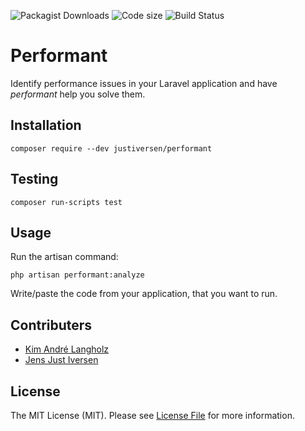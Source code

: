 ![Packagist Downloads](https://img.shields.io/packagist/dt/JustIversen/performant)
![Code size](https://img.shields.io/github/languages/code-size/JustIversen/performant)
![Build Status](https://img.shields.io/github/workflow/status/JustIversen/performant/PHP%20Composer)

# Performant

Identify performance issues in your Laravel application and have _performant_ help you solve them.

## Installation

`composer require --dev justiversen/performant`

## Testing

`composer run-scripts test`

## Usage

Run the artisan command:

`php artisan performant:analyze`

Write/paste the code from your application, that you want to run.


## Contributers

 - [Kim André Langholz](https://github.com/KimLangholz)
 - [Jens Just Iversen](https://github.com/JensJI)

## License
The MIT License (MIT). Please see [License File](LICENSE) for more information.
